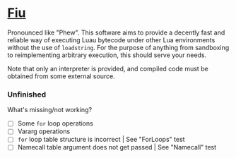 # [Fiu](https://github.com/TheGreatSageEqualToHeaven/Fiu/blob/main/Source.lua)

Pronounced like "Phew". This software aims to provide a decently fast and reliable way of executing Luau bytecode under other Lua environments without the use of `loadstring`. For the purpose of anything from sandboxing to reimplementing arbitrary execution, this should serve your needs.

Note that only an interpreter is provided, and compiled code must be obtained from some external source.

### Unfinished

What's missing/not working?
- [ ] Some `for` loop operations
- [ ] Vararg operations
- [ ] `for` loop table structure is incorrect | See "ForLoops" test
- [ ] Namecall table argument does not get passed | See "Namecall" test
